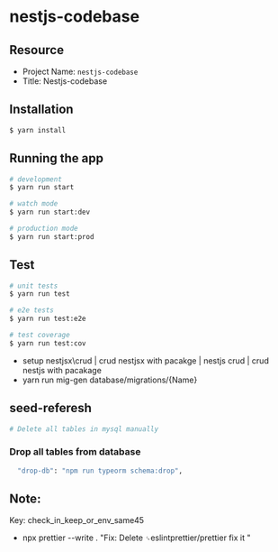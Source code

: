 # nestjs-codebase

## Resource

- Project Name: `nestjs-codebase`
- Title: Nestjs-codebase

## Installation

```bash
$ yarn install
```

## Running the app

```bash
# development
$ yarn run start

# watch mode
$ yarn run start:dev

# production mode
$ yarn run start:prod
```

## Test

```bash
# unit tests
$ yarn run test

# e2e tests
$ yarn run test:e2e

# test coverage
$ yarn run test:cov
```

- setup nestjsx\crud | crud nestjsx with pacakge | nestjs crud | crud nestjs with pacakage
- yarn run mig-gen database/migrations/{Name}

## seed-referesh

```bash
# Delete all tables in mysql manually
```

### Drop all tables from database

```bash
  "drop-db": "npm run typeorm schema:drop",
```

## Note:

Key: check_in_keep_or_env_same45

- npx prettier --write . "Fix: Delete `␍`eslintprettier/prettier fix it " 
